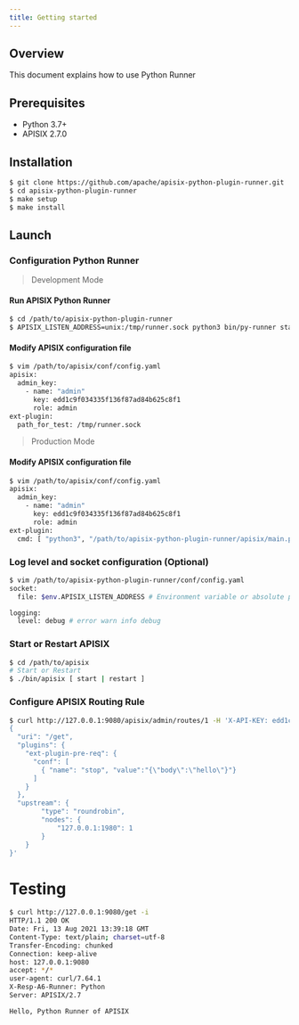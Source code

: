 ```yaml
---
title: Getting started
---
```


<!--
#
# Licensed to the Apache Software Foundation (ASF) under one or more
# contributor license agreements.  See the NOTICE file distributed with
# this work for additional information regarding copyright ownership.
# The ASF licenses this file to You under the Apache License, Version 2.0
# (the "License"); you may not use this file except in compliance with
# the License.  You may obtain a copy of the License at
#
#     http://www.apache.org/licenses/LICENSE-2.0
#
# Unless required by applicable law or agreed to in writing, software
# distributed under the License is distributed on an "AS IS" BASIS,
# WITHOUT WARRANTIES OR CONDITIONS OF ANY KIND, either express or implied.
# See the License for the specific language governing permissions and
# limitations under the License.
#
-->

## Overview
This document explains how to use Python Runner

## Prerequisites

* Python 3.7+
* APISIX 2.7.0


## Installation

```bash
$ git clone https://github.com/apache/apisix-python-plugin-runner.git
$ cd apisix-python-plugin-runner
$ make setup
$ make install
```

## Launch

### Configuration Python Runner

> Development Mode

#### Run APISIX Python Runner
```bash
$ cd /path/to/apisix-python-plugin-runner
$ APISIX_LISTEN_ADDRESS=unix:/tmp/runner.sock python3 bin/py-runner start
```

#### Modify APISIX configuration file
```bash
$ vim /path/to/apisix/conf/config.yaml
apisix:
  admin_key:
    - name: "admin"
      key: edd1c9f034335f136f87ad84b625c8f1
      role: admin
ext-plugin:
  path_for_test: /tmp/runner.sock
```

> Production Mode

#### Modify APISIX configuration file
```bash
$ vim /path/to/apisix/conf/config.yaml
apisix:
  admin_key:
    - name: "admin"
      key: edd1c9f034335f136f87ad84b625c8f1
      role: admin
ext-plugin:
  cmd: [ "python3", "/path/to/apisix-python-plugin-runner/apisix/main.py", "start" ]
```

### Log level and socket configuration (Optional)

```bash
$ vim /path/to/apisix-python-plugin-runner/conf/config.yaml
socket:
  file: $env.APISIX_LISTEN_ADDRESS # Environment variable or absolute path

logging:
  level: debug # error warn info debug
```

### Start or Restart APISIX
```bash
$ cd /path/to/apisix
# Start or Restart
$ ./bin/apisix [ start | restart ]
```

### Configure APISIX Routing Rule
```bash
$ curl http://127.0.0.1:9080/apisix/admin/routes/1 -H 'X-API-KEY: edd1c9f034335f136f87ad84b625c8f1' -X PUT -d '
{
  "uri": "/get",
  "plugins": {
    "ext-plugin-pre-req": {
      "conf": [
        { "name": "stop", "value":"{\"body\":\"hello\"}"}
      ]
    }
  },
  "upstream": {
        "type": "roundrobin",
        "nodes": {
            "127.0.0.1:1980": 1
        }
    }
}'
```


# Testing
```bash
$ curl http://127.0.0.1:9080/get -i
HTTP/1.1 200 OK
Date: Fri, 13 Aug 2021 13:39:18 GMT
Content-Type: text/plain; charset=utf-8
Transfer-Encoding: chunked
Connection: keep-alive
host: 127.0.0.1:9080
accept: */*
user-agent: curl/7.64.1
X-Resp-A6-Runner: Python
Server: APISIX/2.7

Hello, Python Runner of APISIX
```
